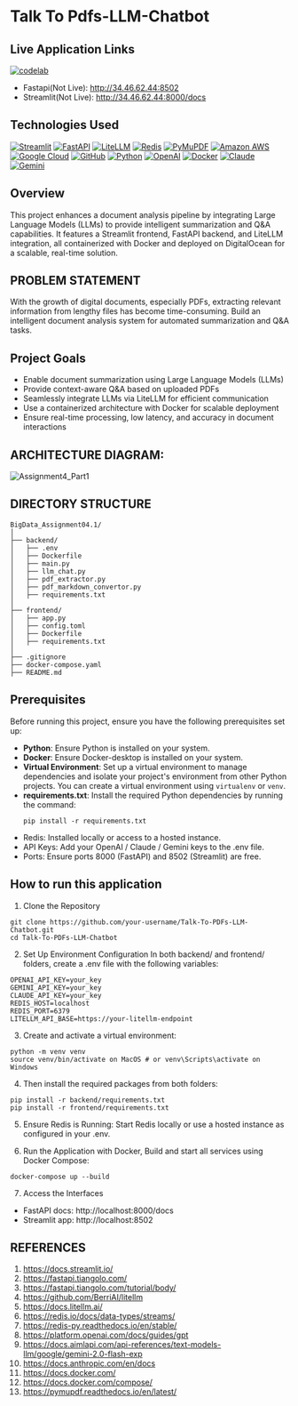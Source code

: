 # Talk To Pdfs-LLM-Chatbot

## Live Application Links
[![codelab](https://img.shields.io/badge/codelabs-4285F4?style=for-the-badge&logo=codelabs&logoColor=white)](https://codelabs-preview.appspot.com/?file_id=1onzZthH2AI72qgMpsv3t4V8WDCT_bsVicoxIT6cvyBg#0)
* Fastapi(Not Live): http://34.46.62.44:8502
* Streamlit(Not Live): http://34.46.62.44:8000/docs

## Technologies Used
[![Streamlit](https://img.shields.io/badge/Streamlit-FF4B4B?style=for-the-badge&logo=Streamlit&logoColor=white)](https://streamlit.io/)
[![FastAPI](https://img.shields.io/badge/fastapi-109989?style=for-the-badge&logo=FASTAPI&logoColor=white)](https://fastapi.tiangolo.com/)
[![LiteLLM](https://img.shields.io/badge/LiteLLM-000000?style=for-the-badge&logoWidth=20&logo=https://github.com/user-attachments/assets/01abd2ed-5664-4bea-a523-eb13dbfec54b)](https://github.com/BerriAI/litellm)
[![Redis](https://img.shields.io/badge/Redis-DC382D?style=for-the-badge&logo=redis&logoColor=white)](https://redis.io/)
[![PyMuPDF](https://img.shields.io/badge/PyMuPDF-003B57?style=for-the-badge&logo=python&logoColor=white)](https://pymupdf.readthedocs.io/)
[![Amazon AWS](https://img.shields.io/badge/Amazon_AWS-FF9900?style=for-the-badge&logo=amazonaws&logoColor=white)](https://aws.amazon.com/)
[![Google Cloud](https://img.shields.io/badge/Google_Cloud-%234285F4.svg?style=for-the-badge&logo=google-cloud&logoColor=white)](https://cloud.google.com)
[![GitHub](https://img.shields.io/badge/GitHub-100000?style=for-the-badge&logo=github&logoColor=white)](https://github.com/)
[![Python](https://img.shields.io/badge/Python-FFD43B?style=for-the-badge&logo=python&logoColor=blue)](https://www.python.org/)
[![OpenAI](https://img.shields.io/badge/OpenAI-412991?style=for-the-badge&logo=openai&logoColor=white)](https://openai.com/)
[![Docker](https://img.shields.io/badge/Docker-2CA5E0?style=for-the-badge&logo=docker&logoColor=white)](https://www.docker.com/)
[![Claude](https://img.shields.io/badge/Claude-2E2E3A?style=for-the-badge&logo=Anthropic&logoColor=white)](https://www.anthropic.com/)
[![Gemini](https://img.shields.io/badge/Gemini-4285F4?style=for-the-badge&logo=google&logoColor=white)](https://deepmind.google/technologies/gemini/)

## Overview

This project enhances a document analysis pipeline by integrating Large Language Models (LLMs) to provide intelligent summarization and Q&A capabilities. It features a Streamlit frontend, FastAPI backend, and LiteLLM integration, all containerized with Docker and deployed on DigitalOcean for a scalable, real-time solution.

## PROBLEM STATEMENT

With the growth of digital documents, especially PDFs, extracting relevant information from lengthy files has become time-consuming. Build an intelligent document analysis system for automated summarization and Q&A tasks.

## Project Goals
* Enable document summarization using Large Language Models (LLMs)
* Provide context-aware Q&A based on uploaded PDFs
* Seamlessly integrate LLMs via LiteLLM for efficient communication
* Use a containerized architecture with Docker for scalable deployment
* Ensure real-time processing, low latency, and accuracy in document interactions

## **ARCHITECTURE DIAGRAM:**

![Assignment4_Part1](https://github.com/user-attachments/assets/8141654a-bff3-4cf1-91b3-c49dc01e4d2b)

## **DIRECTORY STRUCTURE**
```
BigData_Assignment04.1/
│
├── backend/
│   ├── .env
│   ├── Dockerfile
│   ├── main.py                     
│   ├── llm_chat.py                
│   ├── pdf_extractor.py           
│   ├── pdf_markdown_convertor.py  
│   ├── requirements.txt          
│
├── frontend/
│   ├── app.py                     
│   ├── config.toml
│   ├── Dockerfile
│   ├── requirements.txt                 
│
├── .gitignore
├── docker-compose.yaml           
├── README.md
```

## Prerequisites
Before running this project, ensure you have the following prerequisites set up:

- **Python**: Ensure Python is installed on your system.
- **Docker**: Ensure Docker-desktop is installed on your system.
- **Virtual Environment**: Set up a virtual environment to manage dependencies and isolate your project's environment from other Python projects. You can create a virtual environment using `virtualenv` or `venv`.
- **requirements.txt**: Install the required Python dependencies by running the command:
  ```
  pip install -r requirements.txt
  ```
- Redis: Installed locally or access to a hosted instance.
- API Keys: Add your OpenAI / Claude / Gemini keys to the .env file.
- Ports: Ensure ports 8000 (FastAPI) and 8502 (Streamlit) are free.

## How to run this application
1. Clone the Repository
```
git clone https://github.com/your-username/Talk-To-PDFs-LLM-Chatbot.git
cd Talk-To-PDFs-LLM-Chatbot
```
2. Set Up Environment Configuration
In both backend/ and frontend/ folders, create a .env file with the following variables:
```
OPENAI_API_KEY=your_key
GEMINI_API_KEY=your_key
CLAUDE_API_KEY=your_key
REDIS_HOST=localhost
REDIS_PORT=6379
LITELLM_API_BASE=https://your-litellm-endpoint
```
3. Create and activate a virtual environment:
```
python -m venv venv
source venv/bin/activate on MacOS # or venv\Scripts\activate on Windows
```

4. Then install the required packages from both folders:
```
pip install -r backend/requirements.txt
pip install -r frontend/requirements.txt
```
5. Ensure Redis is Running: Start Redis locally or use a hosted instance as configured in your .env.

6. Run the Application with Docker, Build and start all services using Docker Compose:
```
docker-compose up --build
```
7. Access the Interfaces
  * FastAPI docs: http://localhost:8000/docs
  * Streamlit app: http://localhost:8502

## **REFERENCES**

1. https://docs.streamlit.io/
2. https://fastapi.tiangolo.com/
3. https://fastapi.tiangolo.com/tutorial/body/
4. https://github.com/BerriAI/litellm
5. https://docs.litellm.ai/
6. https://redis.io/docs/data-types/streams/
7. https://redis-py.readthedocs.io/en/stable/
8. https://platform.openai.com/docs/guides/gpt
9. https://docs.aimlapi.com/api-references/text-models-llm/google/gemini-2.0-flash-exp
10. https://docs.anthropic.com/en/docs
11. https://docs.docker.com/
12. https://docs.docker.com/compose/
13. https://pymupdf.readthedocs.io/en/latest/





 






